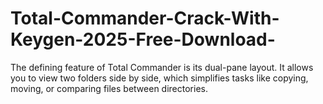 # Total-Commander-Crack-With-Keygen-2025-Free-Download-
The defining feature of Total Commander is its dual-pane layout. It allows you to view two folders side by side, which simplifies tasks like copying, moving, or comparing files between directories. 
